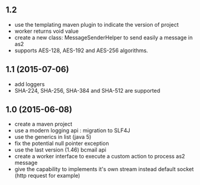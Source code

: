 ## 1.2
 - use the templating maven plugin to indicate the version of project
 - worker returns void value
 - create a new class: MessageSenderHelper to send easily a message in as2
 - supports AES-128, AES-192 and AES-256 algorithms.

## 1.1 (2015-07-06)
 - add loggers
 - SHA-224, SHA-256, SHA-384 and SHA-512 are supported
 
## 1.0 (2015-06-08)
 - create a maven project
 - use a modern logging api : migration to SLF4J
 - use the generics in list (java 5)
 - fix the potential null pointer exception
 - use the last version (1.46) bcmail api
 - create a worker interface to execute a custom action to process as2 message
 - give the capability to implements it's own stream instead default socket (http request for example)



